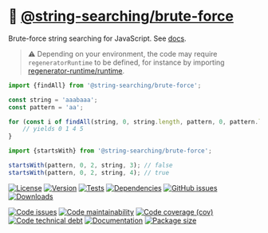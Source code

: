 :muscle: [@string-searching/brute-force](https://string-searching.github.io/brute-force)
==

Brute-force string searching for JavaScript.
See [docs](https://string-searching.github.io/brute-force/index.html).

> :warning: Depending on your environment, the code may require
> `regeneratorRuntime` to be defined, for instance by importing
> [regenerator-runtime/runtime](https://www.npmjs.com/package/regenerator-runtime).

```js
import {findAll} from '@string-searching/brute-force';

const string = 'aaabaaa';
const pattern = 'aa';

for (const i of findAll(string, 0, string.length, pattern, 0, pattern.length)) {
	// yields 0 1 4 5
}

import {startsWith} from '@string-searching/brute-force';

startsWith(pattern, 0, 2, string, 3); // false
startsWith(pattern, 0, 2, string, 4); // true
```

[![License](https://img.shields.io/github/license/string-searching/brute-force.svg)](https://raw.githubusercontent.com/string-searching/brute-force/main/LICENSE)
[![Version](https://img.shields.io/npm/v/@string-searching/brute-force.svg)](https://www.npmjs.org/package/@string-searching/brute-force)
[![Tests](https://img.shields.io/github/workflow/status/string-searching/brute-force/ci:test?event=push&label=tests)](https://github.com/string-searching/brute-force/actions/workflows/ci:test.yml?query=branch:main)
[![Dependencies](https://img.shields.io/librariesio/github/string-searching/brute-force.svg)](https://github.com/string-searching/brute-force/network/dependencies)
[![GitHub issues](https://img.shields.io/github/issues/string-searching/brute-force.svg)](https://github.com/string-searching/brute-force/issues)
[![Downloads](https://img.shields.io/npm/dm/@string-searching/brute-force.svg)](https://www.npmjs.org/package/@string-searching/brute-force)

[![Code issues](https://img.shields.io/codeclimate/issues/string-searching/brute-force.svg)](https://codeclimate.com/github/string-searching/brute-force/issues)
[![Code maintainability](https://img.shields.io/codeclimate/maintainability/string-searching/brute-force.svg)](https://codeclimate.com/github/string-searching/brute-force/trends/churn)
[![Code coverage (cov)](https://img.shields.io/codecov/c/gh/string-searching/brute-force/main.svg)](https://codecov.io/gh/string-searching/brute-force)
[![Code technical debt](https://img.shields.io/codeclimate/tech-debt/string-searching/brute-force.svg)](https://codeclimate.com/github/string-searching/brute-force/trends/technical_debt)
[![Documentation](https://string-searching.github.io/brute-force/badge.svg)](https://string-searching.github.io/brute-force/source.html)
[![Package size](https://img.shields.io/bundlephobia/minzip/@string-searching/brute-force)](https://bundlephobia.com/result?p=@string-searching/brute-force)
